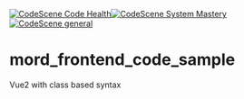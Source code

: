 [![CodeScene Code Health](https://codescene.io/projects/186295/status-badges/code-health)](https://codescene.io/projects/186295)[![CodeScene System Mastery](https://codescene.io/projects/186295/status-badges/system-mastery)](https://codescene.io/projects/186295)[![CodeScene general](https://codescene.io/images/analyzed-by-codescene-badge.svg)](https://codescene.io/projects/186295)

# mord_frontend_code_sample
Vue2 with class based syntax
